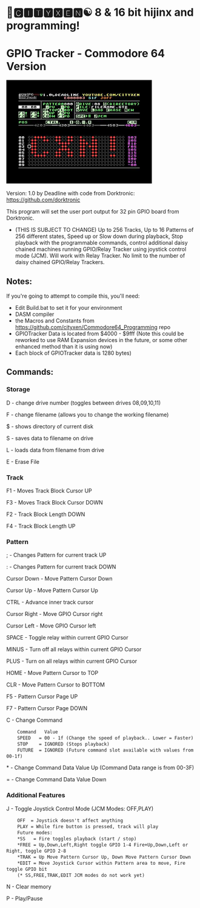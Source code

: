 # 🌆🅲🅸🆃🆈🆇🅴🅽☯️ 8 & 16 bit hijinx and programming!

# GPIO Tracker - Commodore 64 Version


![screen3](https://github.com/cityxen/GPIOTracker/blob/master/images/screen3.jpg)


Version: 1.0 by Deadline with code from Dorktronic: https://github.com/dorktronic

This program will set the user port output for 32 pin GPIO board from Dorktronic.

- (THIS IS SUBJECT TO CHANGE) Up to 256 Tracks, Up to 16 Patterns of 256 different states, Speed up or Slow down during playback, Stop playback with the programmable commands, control additional daisy chained machines running GPIO/Relay Tracker using joystick control mode (JCM). Will work with Relay Tracker. No limit to the number of daisy chained GPIO/Relay Trackers.

## Notes:
If you're going to attempt to compile this, you'll need:
* Edit Build.bat to set it for your environment
* DASM compiler
* the Macros and Constants from https://github.com/cityxen/Commodore64_Programming repo
* GPIOTracker Data is located from $4000 - $9fff (Note this could be reworked to use RAM Expansion devices in the future, or some other enhanced method than it is using now)
* Each block of GPIOTracker data is 1280 bytes)


## Commands:

### Storage

D - change drive number (toggles between drives 08,09,10,11)

F - change filename (allows you to change the working filename)

$ - shows directory of current disk

S - saves data to filename on drive

L - loads data from filename from drive

E - Erase File

### Track

F1 - Moves Track Block Cursor UP

F3 - Moves Track Block Cursor DOWN

F2 - Track Block Length DOWN

F4 - Track Block Length UP

### Pattern

; - Changes Pattern for current track UP

: - Changes Pattern for current track DOWN

Cursor Down - Move Pattern Cursor Down

Cursor Up - Move Pattern Cursor Up

CTRL - Advance inner track cursor

Cursor Right - Move GPIO Cursor right

Cursor Left - Move GPIO Cursor left

SPACE - Toggle relay within current GPIO Cursor

MINUS - Turn off all relays within current GPIO Cursor

PLUS - Turn on all relays within current GPIO Cursor

HOME - Move Pattern Cursor to TOP

CLR - Move Pattern Cursor to BOTTOM

F5 - Pattern Cursor Page UP

F7 - Pattern Cursor Page DOWN

C - Change Command

        Command   Value
        SPEED   = 00 - 1f (Change the speed of playback.. Lower = Faster)
        STOP    = IGNORED (Stops playback)
        FUTURE  = IGNORED (Future command slot available with values from 00-1f)

\* - Change Command Data Value Up (Command Data range is from 00-3F)

= - Change Command Data Value Down

### Additional Features

J - Toggle Joystick Control Mode (JCM Modes: OFF,PLAY)

        OFF  = Joystick doesn't affect anything
        PLAY = While fire button is pressed, track will play
        Future modes:
        *SS   = Fire toggles playback (start / stop)
        *FREE = Up,Down,Left,Right toggle GPIO 1-4 Fire+Up,Down,Left or Right, toggle GPIO 2-8
        *TRAK = Up Move Pattern Cursor Up, Down Move Pattern Cursor Down
        *EDIT = Move Joystick Cursor within Pattern area to move, Fire toggle GPIO bit
        (* SS,FREE,TRAK,EDIT JCM modes do not work yet)

N - Clear memory

P - Play/Pause
